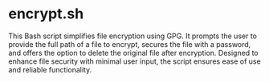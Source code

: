 # encrypt.sh
This Bash script simplifies file encryption using GPG. It prompts the user to provide the full path of a file to encrypt, secures the file with a password, and offers the option to delete the original file after encryption. Designed to enhance file security with minimal user input, the script ensures ease of use and reliable functionality.

